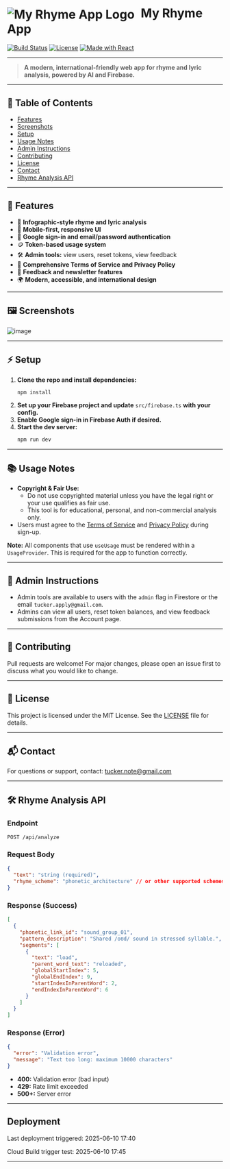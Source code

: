 # <img src="https://placehold.co/40x40" alt="My Rhyme App Logo" style="vertical-align:middle; margin-right:8px;"/> My Rhyme App

[![Build Status](https://img.shields.io/badge/build-passing-brightgreen)](https://github.com/tucker-bin/my-ryhme-app/actions)
[![License](https://img.shields.io/badge/license-MIT-blue.svg)](LICENSE)
[![Made with React](https://img.shields.io/badge/Made%20with-React-blue?logo=react)](https://react.dev/)

---

> **A modern, international-friendly web app for rhyme and lyric analysis, powered by AI and Firebase.**

---

## 📑 Table of Contents
- [Features](#features)
- [Screenshots](#screenshots)
- [Setup](#setup)
- [Usage Notes](#usage-notes)
- [Admin Instructions](#admin-instructions)
- [Contributing](#contributing)
- [License](#license)
- [Contact](#contact)
- [Rhyme Analysis API](#rhyme-analysis-api)

---

## 🚀 Features
- 🎨 **Infographic-style rhyme and lyric analysis**
- 📱 **Mobile-first, responsive UI**
- 🔐 **Google sign-in and email/password authentication**
- 🪙 **Token-based usage system**
- 🛠️ **Admin tools:** view users, reset tokens, view feedback
- 📄 **Comprehensive Terms of Service and Privacy Policy**
- 💬 **Feedback and newsletter features**
- 🌍 **Modern, accessible, and international design**

---

## 🖼️ Screenshots
![image](https://github.com/user-attachments/assets/02859c7f-2ae5-4f0b-93e1-bcc0c140aacd)


---

## ⚡ Setup
1. **Clone the repo and install dependencies:**
   ```sh
   npm install
   ```
2. **Set up your Firebase project and update** `src/firebase.ts` **with your config.**
3. **Enable Google sign-in in Firebase Auth if desired.**
4. **Start the dev server:**
   ```sh
   npm run dev
   ```

---

## 📚 Usage Notes
- **Copyright & Fair Use:**
  - Do not use copyrighted material unless you have the legal right or your use qualifies as fair use.
  - This tool is for educational, personal, and non-commercial analysis only.
- Users must agree to the [Terms of Service](src/components/TermsOfService.tsx) and [Privacy Policy](src/components/PrivacyPolicy.tsx) during sign-up.

**Note:** All components that use `useUsage` must be rendered within a `UsageProvider`. This is required for the app to function correctly.

---

## 👑 Admin Instructions
- Admin tools are available to users with the `admin` flag in Firestore or the email `tucker.apply@gmail.com`.
- Admins can view all users, reset token balances, and view feedback submissions from the Account page.

---

## 🤝 Contributing
Pull requests are welcome! For major changes, please open an issue first to discuss what you would like to change.

---

## 📄 License
This project is licensed under the MIT License. See the [LICENSE](LICENSE) file for details.

---

## 📬 Contact
For questions or support, contact: [tucker.note@gmail.com](mailto:tucker.note@gmail.com)

---

## 🛠️ Rhyme Analysis API

### Endpoint
`POST /api/analyze`

### Request Body
```json
{
  "text": "string (required)",
  "rhyme_scheme": "phonetic_architecture" // or other supported schemes
}
```

### Response (Success)
```json
[
  {
    "phonetic_link_id": "sound_group_01",
    "pattern_description": "Shared /oʊd/ sound in stressed syllable.",
    "segments": [
      {
        "text": "load",
        "parent_word_text": "reloaded",
        "globalStartIndex": 5,
        "globalEndIndex": 9,
        "startIndexInParentWord": 2,
        "endIndexInParentWord": 6
      }
    ]
  }
]
```

### Response (Error)
```json
{
  "error": "Validation error",
  "message": "Text too long: maximum 10000 characters"
}
```

- **400:** Validation error (bad input)
- **429:** Rate limit exceeded
- **500+:** Server error

---

## Deployment

Last deployment triggered: 2025-06-10 17:40

Cloud Build trigger test: 2025-06-10 17:45

---
